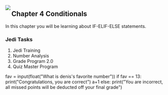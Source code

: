 <img align="left" src="http://hermonswebsites.com/Classes/CS/python.png"><H2>Chapter 4 Conditionals</H2>

In this chapter you will be learning about IF-ELIF-ELSE statements. 


<h3>Jedi Tasks</h3>
<ol>
    <li>Jedi Training</li>
  <li>Number Analysis</li>
  <li>Grade Program 2.0</li>
  <li>Quiz Master Program</li>

  </ol>
 fav = input(float("What is denis's favorite number"))
if fav == 13:
    print("Congratulations, you are correct")
    a+1
else:
    print("You are incorrect, all missed points will be deducted off your final grade")

